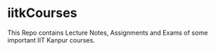 # iitkCourses
This Repo contains Lecture Notes, Assignments and Exams of some important IIT Kanpur courses.
